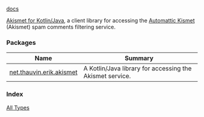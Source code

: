 [docs](./index.md)

[Akismet for Kotlin/Java](https://github.com/ethauvin/akismet-kotlin), a client library for accessing the [Automattic Kismet](https://www.akismet.com/) (Akismet) spam comments filtering service.

### Packages

| Name | Summary |
|---|---|
| [net.thauvin.erik.akismet](net.thauvin.erik.akismet/index.md) | A Kotlin/Java library for accessing the Akismet service. |

### Index

[All Types](alltypes/index.md)